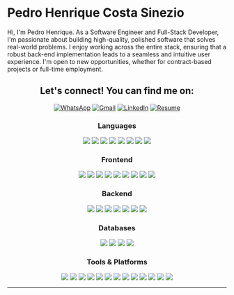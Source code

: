 # Pedro Henrique Costa Sinezio

Hi, I'm Pedro Henrique. As a Software Engineer and Full-Stack Developer, I'm passionate about building high-quality, polished software that solves real-world problems. I enjoy working across the entire stack, ensuring that a robust back-end implementation leads to a seamless and intuitive user experience. I'm open to new opportunities, whether for contract-based projects or full-time employment.



<div align="center">
<h2>Let's connect! You can find me on:</h2>

[![WhatsApp](https://img.shields.io/badge/WhatsApp-25D300?style=for-the-badge&logo=whatsapp&logoColor=white)](https://api.whatsapp.com/send?phone=5511985164568)
[![Gmail](https://img.shields.io/badge/-Proton-%23333?style=for-the-badge&logo=protonmail&logoColor=white)](mailto:kaolinite.work@proton.me)
[![LinkedIn](https://img.shields.io/badge/-LinkedIn-%230077B5?style=for-the-badge&logo=linkedin&logoColor=white)](https://www.linkedin.com/in/phcsdev/)
[![Resume](https://img.shields.io/badge/Resume-34A853?style=for-the-badge&logo=google-sheets&logoColor=white)](https://docs.google.com/document/d/1_T-bqhmGFuqlLymXtWKU0vEEHcVvog6z/edit?usp=sharing&ouid=115027580491758364493&rtpof=true&sd=true)
</div>

<div align="center">
  <h3>Languages</h3>
  <p>
    <img src="https://img.shields.io/badge/C-00599C?style=for-the-badge&logo=c&logoColor=white" />
    <img src="https://img.shields.io/badge/c%23-%23239120.svg?style=for-the-badge&logo=c#&logoColor=white" />
    <img src="https://img.shields.io/badge/Go-00ADD8?style=for-the-badge&logo=go&logoColor=white" />
    <img src="https://img.shields.io/badge/Java-ED8B00?style=for-the-badge&logo=openjdk&logoColor=white" />
    <img src="https://img.shields.io/badge/JavaScript-F7DF1E?style=for-the-badge&logo=javascript&logoColor=black" />
    <img src="https://img.shields.io/badge/TypeScript-3178C6?style=for-the-badge&logo=typescript&logoColor=white" />
    <img src="https://img.shields.io/badge/Python-3776AB?style=for-the-badge&logo=python&logoColor=white" />
    <img src="https://img.shields.io/badge/Zig-F7A41D?style=for-the-badge&logo=zig&logoColor=black" />
  </p>
  <h3>Frontend</h3>
  <p>
    <img src="https://img.shields.io/badge/React-20232A?style=for-the-badge&logo=react&logoColor=61DAFB" />
    <img src="https://img.shields.io/badge/Next.js-000000?style=for-the-badge&logo=next.js&logoColor=white" />
    <img src="https://img.shields.io/badge/Angular-DD0031?style=for-the-badge&logo=angular&logoColor=white" />
    <img src="https://img.shields.io/badge/Vue.js-35495E?style=for-the-badge&logo=vue.js&logoColor=4FC08D" />
    <img src="https://img.shields.io/badge/HTML5-E34F26?style=for-the-badge&logo=html5&logoColor=white" />
    <img src="https://img.shields.io/badge/CSS3-1572B6?style=for-the-badge&logo=css&logoColor=white" />
    <img src="https://img.shields.io/badge/Sass-CC6699?style=for-the-badge&logo=sass&logoColor=white" />
    <img src="https://img.shields.io/badge/Tailwind_CSS-38B2AC?style=for-the-badge&logo=tailwind-css&logoColor=white" />
    <img src="https://img.shields.io/badge/Nuxt.js-00DC82?style=for-the-badge&logo=nuxt&logoColor=white" />
  </p>
  <h3>Backend</h3>
  <p>
    <img src="https://img.shields.io/badge/Node.js-339933?style=for-the-badge&logo=node.js&logoColor=white" />
    <img src="https://img.shields.io/badge/NestJS-E0234E?style=for-the-badge&logo=nestjs&logoColor=white" />
    <img src="https://img.shields.io/badge/Spring-6DB33F?style=for-the-badge&logo=spring&logoColor=white" />
    <img src="https://img.shields.io/badge/ASP.NET-512BD4?style=for-the-badge&logo=dotnet&logoColor=white" />
    <img src="https://img.shields.io/badge/RabbitMQ-FF6600?style=for-the-badge&logo=rabbitmq&logoColor=white" />
    <img src="https://img.shields.io/badge/Gin-00ADD8?style=for-the-badge&logo=gin&logoColor=white" />
    <img src="https://img.shields.io/badge/Fiber-00ADD8?style=for-the-badge&logo=go&logoColor=white" />
  </p>
  <h3>Databases</h3>
  <p>
    <img src="https://img.shields.io/badge/MySQL-4479A1?style=for-the-badge&logo=mysql&logoColor=white" />
    <img src="https://img.shields.io/badge/PostgreSQL-4169E1?style=for-the-badge&logo=postgresql&logoColor=white" />
    <img src="https://img.shields.io/badge/MongoDB-47A248?style=for-the-badge&logo=mongodb&logoColor=white" />
    <img src="https://img.shields.io/badge/Redis-DC382D?style=for-the-badge&logo=redis&logoColor=white" />
  </p>
  <h3>Tools & Platforms</h3>
  <p>
    <img src="https://img.shields.io/badge/Google_Cloud-4285F4?style=for-the-badge&logo=google-cloud&logoColor=white" />
    <img src="https://img.shields.io/badge/Amazon_AWS-232F3E?style=for-the-badge&logo=google-cloud&logoColor=white" />
    <img src="https://img.shields.io/badge/Docker-2496ED?style=for-the-badge&logo=docker&logoColor=white" />
    <img src="https://img.shields.io/badge/Git-F05032?style=for-the-badge&logo=git&logoColor=white" />
    <img src="https://img.shields.io/badge/GitHub-181717?style=for-the-badge&logo=github&logoColor=white" />
    <img src="https://img.shields.io/badge/Postman-FF6C37?style=for-the-badge&logo=postman&logoColor=white" />
    <img src="https://img.shields.io/badge/Gradle-02303A?style=for-the-badge&logo=gradle&logoColor=white" />
    <img src="https://img.shields.io/badge/Maven-C71A36?style=for-the-badge&logo=apache-maven&logoColor=white" />
    <img src="https://img.shields.io/badge/JUnit5-25A162?style=for-the-badge&logo=junit5&logoColor=white" />
    <img src="https://img.shields.io/badge/ArchUnit-00599C?style=for-the-badge&&logo=junit5&logoColor=white" />
    <img src="https://img.shields.io/badge/PlantUML-F0B400?style=for-the-badge&logo=uml&logoColor=white" />
    <img src="https://img.shields.io/badge/Miro-050038?style=for-the-badge&logo=miro&logoColor=white" />
    <img src="https://img.shields.io/badge/k6-blue?style=for-the-badge&logo=k6&logoColor=white" />
  </p>
</div>

---

[//]: # (<p align="center" >)

[//]: # (	<picture>)

[//]: # (	  <source media="&#40;prefers-color-scheme: dark&#41;"  srcset="https://raw.githubusercontent.com/koda-kaolinite/koda-kaolinite/output/night.svg" />)

[//]: # (	  <source media="&#40;prefers-color-scheme: light&#41;" srcset="https://raw.githubusercontent.com/koda-kaolinite/koda-kaolinite/output/day.svg" />)

[//]: # (	  <img alt="github profile contributions chart"    src="https://raw.githubusercontent.com/koda-kaolinite/koda-kaolinite/output/day.svg" />)

[//]: # (	</picture>)

[//]: # (</p>)

[//]: # ()

[//]: # (| <picture><source media="&#40;prefers-color-scheme: dark&#41;" srcset="http://github-profile-summary-cards.vercel.app/api/cards/productive-time?username=koda-kaolinite&theme=dracula&utcOffset=-3" /><source media="&#40;prefers-color-scheme: light&#41;" srcset="http://github-profile-summary-cards.vercel.app/api/cards/productive-time?username=koda-kaolinite&theme=default&utcOffset=-3" /><img alt="GitHub Commits" src="http://github-profile-summary-cards.vercel.app/api/cards/productive-time?username=koda-kaolinite&theme=default&utcOffset=-3" /></picture> | <picture><source media="&#40;prefers-color-scheme: dark&#41;" srcset="http://github-profile-summary-cards.vercel.app/api/cards/profile-details?username=koda-kaolinite&theme=dracula" /><source media="&#40;prefers-color-scheme: light&#41;" srcset="http://github-profile-summary-cards.vercel.app/api/cards/profile-details?username=koda-kaolinite&theme=default" /><img alt="GitHub Details" src="http://github-profile-summary-cards.vercel.app/api/cards/profile-details?username=koda-kaolinite&theme=default" /></picture> |)

[//]: # (|------------------------------------------------------------------------------------------------------------------------------------------------------------------------------------------------------------------------------------------------------------------------------------------------------------------------------------------------------------------------------------------------------------------------------------------------------------------------------------------------------------------------------------------------------------|---------------------------------------------------------------------------------------------------------------------------------------------------------------------------------------------------------------------------------------------------------------------------------------------------------------------------------------------------------------------------------------------------------------------------------------------------------------------------------------------------------------------|)